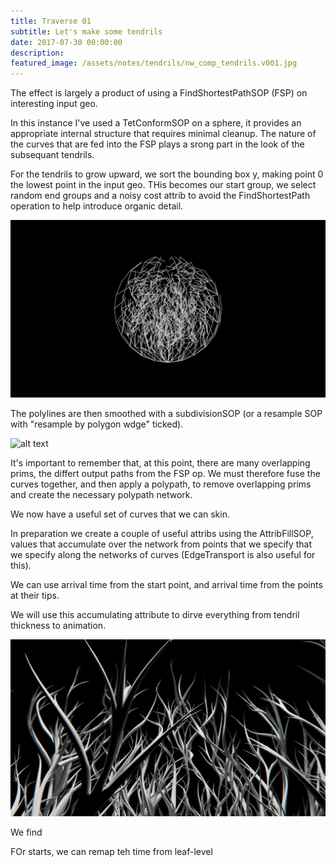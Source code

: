 ```yaml
---
title: Traverse 01
subtitle: Let's make some tendrils
date: 2017-07-30 00:00:00
description:
featured_image: /assets/notes/tendrils/nw_comp_tendrils.v001.jpg
---
```


The effect is largely a product of using a FindShortestPathSOP (FSP) on interesting input geo.

In this instance I've used a TetConformSOP on a sphere, it provides an appropriate internal structure that requires minimal cleanup. The nature of the curves that are fed into the FSP plays a srong part in the look of the subsequant tendrils.

For the tendrils to grow upward, we sort the bounding box y, making point 0 the lowest point in the input geo. THis becomes our start group, we select random end groups and a noisy cost attrib to avoid the FindShortestPath operation to help introduce organic detail.

![alt text](assets/notes/tendrils/tendril_hard.jpg)


The polylines are then smoothed with a subdivisionSOP (or a resample SOP with "resample by polygon wdge" ticked).

![alt text](assets/notes/tendrils/tendril_smooth.jpg)

It's important to remember that, at this point, there are many overlapping prims, the differt output paths from the FSP op. We must therefore fuse the curves together, and then apply a polypath, to remove overlapping prims and create the necessary polypath network.

We now have a useful set of curves that we can skin.

In preparation we create a couple of useful attribs using the AttribFillSOP, values that accumulate over the network from points that we specify that we specify along the networks of curves (EdgeTransport is also useful for this).

We can use arrival time from the start point, and arrival time from the points at their tips.

We will use this accumulating attribute to dirve everything from tendril thickness to animation.

![alt text](assets/notes/tendrils/nw_comp_tendrils.v001.jpg)

We find 

FOr starts, we can remap teh time from leaf-level



